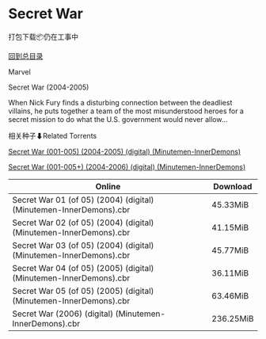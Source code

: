 # Secret War

打包下载📦仍在工事中

[回到总目录](/Catalogs.md)

Marvel

Secret War (2004-2005)

When Nick Fury finds a disturbing connection between the deadliest villains, he puts together a team of the most misunderstood heroes for a secret mission to do what the U.S. government would never allow...





相关种子⬇Related Torrents

[Secret War (001-005) (2004-2005) (digital) (Minutemen-InnerDemons)](https://github.com/alicewish/markdown/blob/master/torrent/Secret-War--001-005---2004-2005---digital---Minutemen-InnerDemons.md)

[Secret War (001-005+) (2004-2006) (digital) (Minutemen-InnerDemons)](https://github.com/alicewish/markdown/blob/master/torrent/Secret-War--001-005----2004-2006---digital---Minutemen-InnerDemons.md)

Online | Download
--- | ---
Secret War 01 (of 05) (2004) (digital) (Minutemen-InnerDemons).cbr | 45.33MiB
Secret War 02 (of 05) (2004) (digital) (Minutemen-InnerDemons).cbr | 41.15MiB
Secret War 03 (of 05) (2004) (digital) (Minutemen-InnerDemons).cbr | 45.77MiB
Secret War 04 (of 05) (2005) (digital) (Minutemen-InnerDemons).cbr | 36.11MiB
Secret War 05 (of 05) (2005) (digital) (Minutemen-InnerDemons).cbr | 63.46MiB
Secret War (2006) (digital) (Minutemen-InnerDemons).cbr | 236.25MiB